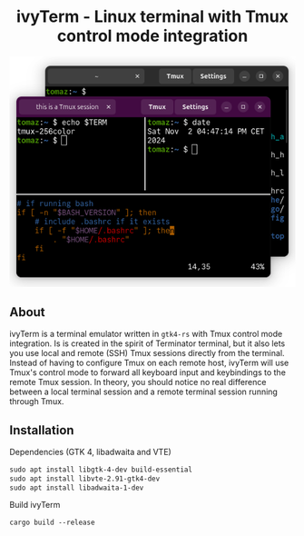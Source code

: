 <h1 align="center">ivyTerm - Linux terminal with Tmux control mode integration</h1>

<p align="center">
  <img alt="Alacritty - A fast, cross-platform, OpenGL terminal emulator"
       src="data/ivyterm_screenshot.png">
</p>

## About
ivyTerm is a terminal emulator written in `gtk4-rs` with Tmux control mode integration. Is is created in the spirit of Terminator terminal, but it also lets you use local and remote (SSH) Tmux sessions directly from the terminal. Instead of having to configure Tmux on each remote host, ivyTerm will use Tmux's control mode to forward all keyboard input and keybindings to the remote Tmux session. In theory, you should notice no real difference between a local terminal session and a remote terminal session running through Tmux.

## Installation
Dependencies (GTK 4, libadwaita and VTE)
```
sudo apt install libgtk-4-dev build-essential
sudo apt install libvte-2.91-gtk4-dev
sudo apt install libadwaita-1-dev
```
Build ivyTerm
```
cargo build --release
```
